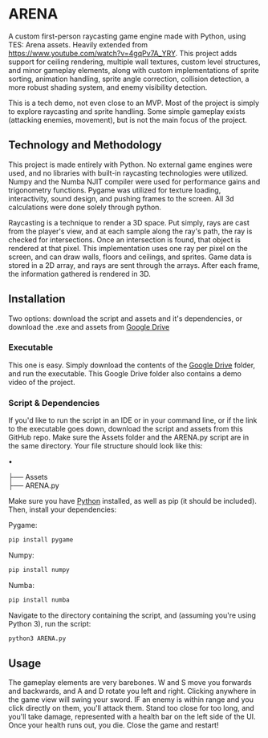 # ARENA

A custom first-person raycasting game engine made with Python, using TES: Arena assets. Heavily extended from https://www.youtube.com/watch?v=4gqPv7A_YRY. This project adds support for ceiling rendering, multiple wall textures, custom level structures, and minor gameplay elements, along with custom implementations of sprite sorting, animation handling, sprite angle correction, collision detection, a more robust shading system, and enemy visibility detection. 

This is a tech demo, not even close to an MVP. Most of the project is simply to explore raycasting and sprite handling. Some simple gameplay exists (attacking enemies, movement), but is not the main focus of the project.

## Technology and Methodology 

This project is made entirely with Python. No external game engines were used, and no libraries with built-in raycasting technologies were utilized. Numpy and the Numba NJIT compiler were used for performance gains and trigonometry functions. Pygame was utilized for texture loading, interactivity, sound design, and pushing frames to the screen. All 3d calculations were done solely through python.

Raycasting is a technique to render a 3D space. Put simply, rays are cast from the player's view, and at each sample along the ray's path, the ray is checked for intersections. Once an intersection is found, that object is rendered at that pixel. This implementation uses one ray per pixel on the screen, and can draw walls, floors and ceilings, and sprites. Game data is stored in a 2D array, and rays are sent through the arrays. After each frame, the information gathered is rendered in 3D.

## Installation

Two options: download the script and assets and it's dependencies, or download the .exe and assets from [Google Drive](https://drive.google.com/drive/folders/18-rA0l1d8kWjZCXsZs8lKWJoxZjno4Fm?usp=sharing)

### Executable

This one is easy. Simply download the contents of the [Google Drive](https://drive.google.com/drive/folders/18-rA0l1d8kWjZCXsZs8lKWJoxZjno4Fm?usp=sharing) folder, and run the executable. This Google Drive folder also contains a demo video of the project. 

### Script & Dependencies

If you'd like to run the script in an IDE or in your command line, or if the link to the executable goes down, download the script and assets from this GitHub repo. Make sure the Assets folder and the ARENA.py script are in the same directory. Your file structure should look like this:

•

├── Assets                   
├── ARENA.py

Make sure you have [Python](https://www.python.org/downloads/) installed, as well as pip (it should be included). Then, install your dependencies:

Pygame:
```bash
pip install pygame
```

Numpy:
```bash
pip install numpy
```

Numba:
```bash
pip install numba
```

Navigate to the directory containing the script, and (assuming you're using Python 3), run the script:

```bash
python3 ARENA.py
```

## Usage

The gameplay elements are very barebones. W and S move you forwards and backwards, and A and D rotate you left and right. Clicking anywhere in the game view will swing your sword. IF an enemy is within range and you click directly on them, you'll attack them. Stand too close for too long, and you'll take damage, represented with a health bar on the left side of the UI. Once your health runs out, you die. Close the game and restart!
